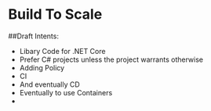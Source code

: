 # Build To Scale

##Draft Intents:
- Libary Code for .NET Core
- Prefer C# projects unless the project warrants otherwise
- Adding Policy
- CI
- And eventually CD
- Eventually to use Containers
- 
